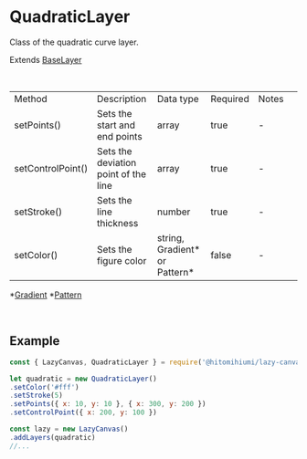# QuadraticLayer

Class of the quadratic curve layer.

Extends [BaseLayer](./baselayer.md)

<br>

<table>
    <tr>
        <td>Method</td>
        <td>Description</td>
        <td>Data type</td>
        <td>Required</td>
        <td>Notes<td>
    </tr>
    <tr>
        <td>setPoints()</td>
        <td>Sets the start and end points</td>
        <td>array</td>
        <td>true</td>
        <td>-</td>
    </tr>
    <tr>
        <td>setControlPoint()</td>
        <td>Sets the deviation point of the line</td>
        <td>array</td>
        <td>true</td>
        <td>-</td>
    </tr>
    <tr>
        <td>setStroke()</td>
        <td>Sets the line thickness</td>
        <td>number</td>
        <td>true</td>
        <td>-</td>
    </tr>
    <tr>
        <td>setColor()</td>
        <td>Sets the figure color</td>
        <td>string, Gradient* or Pattern*</td>
        <td>false</td>
        <td>-</td>
    </tr>
</table>

*[Gradient](./gradient.md)
*[Pattern](./pattern.md)

<br>

## Example

```js
const { LazyCanvas, QuadraticLayer } = require('@hitomihiumi/lazy-canvas')

let quadratic = new QuadraticLayer()
.setColor('#fff')
.setStroke(5)
.setPoints({ x: 10, y: 10 }, { x: 300, y: 200 })
.setControlPoint({ x: 200, y: 100 })

const lazy = new LazyCanvas()
.addLayers(quadratic)
//...
```